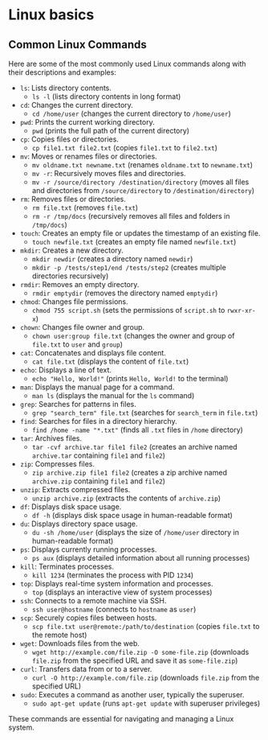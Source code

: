# Linux basics

## Common Linux Commands

Here are some of the most commonly used Linux commands along with their descriptions and examples:

- `ls`: Lists directory contents.
    - `ls -l` (lists directory contents in long format)
- `cd`: Changes the current directory.
    - `cd /home/user` (changes the current directory to `/home/user`)
- `pwd`: Prints the current working directory.
    - `pwd` (prints the full path of the current directory)
- `cp`: Copies files or directories.
    - `cp file1.txt file2.txt` (copies `file1.txt` to `file2.txt`)
- `mv`: Moves or renames files or directories.
    - `mv oldname.txt newname.txt` (renames `oldname.txt` to `newname.txt`)
    - `mv -r`: Recursively moves files and directories.
    - `mv -r /source/directory /destination/directory` (moves all files and directories from `/source/directory` to `/destination/directory`)
- `rm`: Removes files or directories.
    - `rm file.txt` (removes `file.txt`)
    - `rm -r /tmp/docs` (recursively removes all files and folders in `/tmp/docs`)
- `touch`: Creates an empty file or updates the timestamp of an existing file.
    - `touch newfile.txt` (creates an empty file named `newfile.txt`)
- `mkdir`: Creates a new directory.
    - `mkdir newdir` (creates a directory named `newdir`)
    - `mkdir -p /tests/step1/end /tests/step2` (creates multiple directories recursively)
- `rmdir`: Removes an empty directory.
    - `rmdir emptydir` (removes the directory named `emptydir`)
- `chmod`: Changes file permissions.
    - `chmod 755 script.sh` (sets the permissions of `script.sh` to `rwxr-xr-x`)
- `chown`: Changes file owner and group.
    - `chown user:group file.txt` (changes the owner and group of `file.txt` to `user` and `group`)
- `cat`: Concatenates and displays file content.
    - `cat file.txt` (displays the content of `file.txt`)
- `echo`: Displays a line of text.
    - `echo "Hello, World!"` (prints `Hello, World!` to the terminal)
- `man`: Displays the manual page for a command.
    - `man ls` (displays the manual for the `ls` command)
- `grep`: Searches for patterns in files.
    - `grep "search_term" file.txt` (searches for `search_term` in `file.txt`)
- `find`: Searches for files in a directory hierarchy.
    - `find /home -name "*.txt"` (finds all `.txt` files in `/home` directory)
- `tar`: Archives files.
    - `tar -cvf archive.tar file1 file2` (creates an archive named `archive.tar` containing `file1` and `file2`)
- `zip`: Compresses files.
    - `zip archive.zip file1 file2` (creates a zip archive named `archive.zip` containing `file1` and `file2`)
- `unzip`: Extracts compressed files.
    - `unzip archive.zip` (extracts the contents of `archive.zip`)
- `df`: Displays disk space usage.
    - `df -h` (displays disk space usage in human-readable format)
- `du`: Displays directory space usage.
    - `du -sh /home/user` (displays the size of `/home/user` directory in human-readable format)
- `ps`: Displays currently running processes.
    - `ps aux` (displays detailed information about all running processes)
- `kill`: Terminates processes.
    - `kill 1234` (terminates the process with PID `1234`)
- `top`: Displays real-time system information and processes.
    - `top` (displays an interactive view of system processes)
- `ssh`: Connects to a remote machine via SSH.
    - `ssh user@hostname` (connects to `hostname` as `user`)
- `scp`: Securely copies files between hosts.
    - `scp file.txt user@remote:/path/to/destination` (copies `file.txt` to the remote host)
- `wget`: Downloads files from the web.
    - `wget http://example.com/file.zip -O some-file.zip` (downloads `file.zip` from the specified URL and save it as `some-file.zip`)
- `curl`: Transfers data from or to a server.
    - `curl -O http://example.com/file.zip` (downloads `file.zip` from the specified URL)
- `sudo`: Executes a command as another user, typically the superuser.
    - `sudo apt-get update` (runs `apt-get update` with superuser privileges)

These commands are essential for navigating and managing a Linux system.